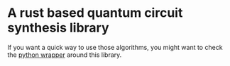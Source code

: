# A rust based quantum circuit synthesis library

If you want a quick way to use those algorithms, you might want to check the [python wrapper](https://github.com/smartiel/rustiq) around this library.
